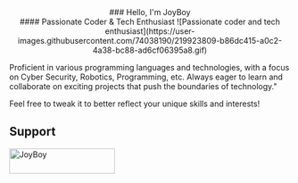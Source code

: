 <center>
### Hello, I'm JoyBoy <br>
#### Passionate Coder & Tech Enthusiast
![Passionate coder and tech enthusiast](https://user-images.githubusercontent.com/74038190/219923809-b86dc415-a0c2-4a38-bc88-ad6cf06395a8.gif)
<br>
</center>

Proficient in various programming languages and technologies, with a focus on Cyber Security, Robotics, Programming, etc. Always eager to learn and collaborate on exciting projects that push the boundaries of technology."

Feel free to tweak it to better reflect your unique skills and interests!

## Support
<a href="https://www.buymeacoffee.com/joy.boy"> <img align="center" src="https://cdn.buymeacoffee.com/buttons/v2/default-yellow.png" height="45" width="189" alt="JoyBoy" /></a><br>

<!-- <script type="text/javascript" src="https://cdnjs.buymeacoffee.com/1.0.0/button.prod.min.js" data-name="bmc-button" data-slug="JOY.BOY" data-color="#FFDD00" data-emoji="☕"  data-font="Cookie" data-text="Buy me a Coffee" data-outline-color="#000000" data-font-color="#000000" data-coffee-color="#ffffff" ></script> -->





